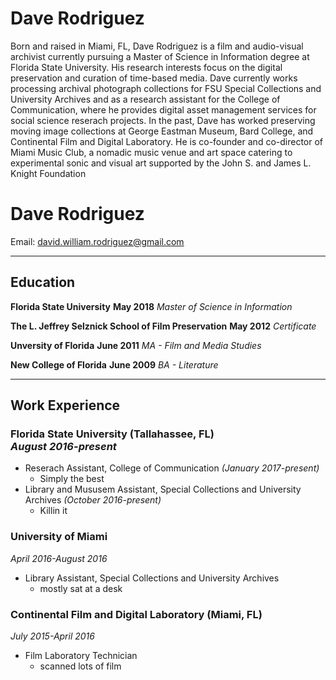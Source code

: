 <h1>Dave Rodriguez</h1>

<div>
  <p>Born and raised in Miami, FL, Dave Rodriguez is a film and audio-visual archivist currently pursuing a Master of Science in    Information degree at Florida State University. His research interests focus on the digital preservation and curation of time-based media. Dave currently works processing archival photograph collections for FSU Special Collections and University Archives and as a research assistant for the College of Communication, where he provides digital asset management services for social science reserach projects. In the past, Dave has worked preserving moving image collections at George Eastman Museum, Bard College, and Continental Film and Digital Laboratory. He is co-founder and co-director of Miami Music Club, a nomadic music venue and art space catering to experimental sonic and visual art supported by the John S. and James L. Knight Foundation</p>
</div>

# Dave Rodriguez
Email: david.william.rodriguez@gmail.com

********

## Education

**Florida State University**    **May 2018**
*Master of Science in Information*

**The L. Jeffrey Selznick School of Film Preservation**   **May 2012**
*Certificate*  

**Unversity of Florida**    **June 2011**
*MA - Film and Media Studies*

**New College of Florida**    **June 2009**
*BA - Literature*

********

## Work Experience

### Florida State University (Tallahassee, FL) <br/> *August 2016-present*
* Reserach Assistant, College of Communication *(January 2017-present)*
  * Simply the best
* Library and Mususem Assistant, Special Collections and University Archives *(October 2016-present)*
  * Killin it

### University of Miami <br/>
*April 2016-August 2016*
* Library Assistant, Special Collections and University Archives
  * mostly sat at a desk

### Continental Film and Digital Laboratory (Miami, FL) <br/>
*July 2015-April 2016*
* Film Laboratory Technician
  * scanned lots of film
